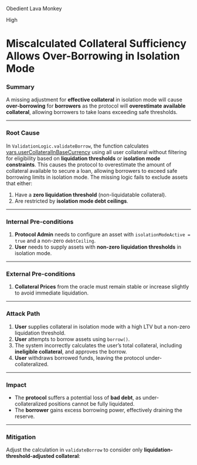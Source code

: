 Obedient Lava Monkey

High

# Miscalculated Collateral Sufficiency Allows Over-Borrowing in Isolation Mode

### **Summary**  
A missing adjustment for **effective collateral** in isolation mode will cause **over-borrowing** for **borrowers** as the protocol will **overestimate available collateral**, allowing borrowers to take loans exceeding safe thresholds.  

---

### **Root Cause**   
In `ValidationLogic.validateBorrow`, the function calculates [vars.userCollateralInBaseCurrency](https://github.com/sherlock-audit/2025-01-aave-v3-3/blob/8da00c84076db02af24bfe20cc6b99e6738f743f/aave-v3-origin/src/contracts/protocol/libraries/logic/ValidationLogic.sol#L256-L257) using all user collateral without filtering for eligibility based on **liquidation thresholds** or **isolation mode constraints**. This causes the protocol to overestimate the amount of collateral available to secure a loan, allowing borrowers to exceed safe borrowing limits in isolation mode. The missing logic fails to exclude assets that either:  
1. Have a **zero liquidation threshold** (non-liquidatable collateral).  
2. Are restricted by **isolation mode debt ceilings**.

---

### **Internal Pre-conditions**  
1. **Protocol Admin** needs to configure an asset with `isolationModeActive = true` and a non-zero `debtCeiling`.  
2. **User** needs to supply assets with **non-zero liquidation thresholds** in isolation mode.  

---

### **External Pre-conditions**  
1. **Collateral Prices** from the oracle must remain stable or increase slightly to avoid immediate liquidation.  

---

### **Attack Path**  
1. **User** supplies collateral in isolation mode with a high LTV but a non-zero liquidation threshold.  
2. **User** attempts to borrow assets using `borrow()`.  
3. The system incorrectly calculates the user’s total collateral, including **ineligible collateral**, and approves the borrow.  
4. **User** withdraws borrowed funds, leaving the protocol under-collateralized.  

---

### **Impact**  
- The **protocol** suffers a potential loss of **bad debt**, as under-collateralized positions cannot be fully liquidated.  
- The **borrower** gains excess borrowing power, effectively draining the reserve.  

---

### **Mitigation**  
Adjust the calculation in `validateBorrow` to consider only **liquidation-threshold-adjusted collateral**:  